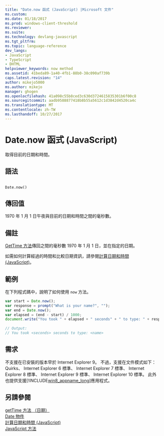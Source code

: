 ```yaml
---
title: "Date.now 函式 (JavaScript) |Microsoft 文件"
ms.custom: 
ms.date: 01/18/2017
ms.prod: windows-client-threshold
ms.reviewer: 
ms.suite: 
ms.technology: devlang-javascript
ms.tgt_pltfrm: 
ms.topic: language-reference
dev_langs:
- JavaScript
- TypeScript
- DHTML
helpviewer_keywords: now method
ms.assetid: 41beda89-1a40-4fb1-88b0-38c090af739b
caps.latest.revision: "14"
author: mikejo5000
ms.author: mikejo
manager: ghogen
ms.openlocfilehash: 41a098c55b8ced3c630d3724615835301b6f00c8
ms.sourcegitcommit: aadb9588877418b8b55a5612c1d3842d4520ca4c
ms.translationtype: MT
ms.contentlocale: zh-TW
ms.lasthandoff: 10/27/2017
---
```

# <a name="datenow-function-javascript"></a>Date.now 函式 (JavaScript)
取得目前的日期和時間。  
  
## <a name="syntax"></a>語法  
  
```  
  
Date.now()  
```  
  
## <a name="return-value"></a>傳回值  
 1970 年 1 月 1 日午夜與目前的日期和時間之間的毫秒數。  
  
## <a name="remarks"></a>備註  
 [GetTime 方法](../../javascript/reference/gettime-method-date-javascript.md)傳回之間的毫秒數 1970 年 1 月 1 日，並在指定的日期。  
  
 如需如何計算經過的時間和比較日期資訊，請參閱[計算日期和時間 (JavaScript)](../../javascript/calculating-dates-and-times-javascript.md)。  
  
## <a name="example"></a>範例  
 在下列程式碼中，說明了如何使用 `now` 方法。  
  
```JavaScript  
var start = Date.now();  
var response = prompt("What is your name?", "");  
var end = Date.now();  
var elapsed = (end - start) / 1000;  
document.write("You took " + elapsed + " seconds" + " to type: " + response);  
  
// Output:  
// You took <seconds> seconds to type: <name>  
```  
  
## <a name="requirements"></a>需求  
 不支援在已安裝的版本早於 Internet Explorer 9。 不過，支援在文件模式如下： Quirks、 Internet Explorer 6 標準、 Internet Explorer 7 標準、 Internet Explorer 8 標準、 Internet Explorer 9 標準、 Internet Explorer 10 標準。 此外也提供支援[!INCLUDE[win8_appname_long](../../javascript/includes/win8-appname-long-md.md)]應用程式。  
  
## <a name="see-also"></a>另請參閱  
 [getTime 方法 （日期）](../../javascript/reference/gettime-method-date-javascript.md)   
 [Date 物件](../../javascript/reference/date-object-javascript.md)   
 [計算日期和時間 (JavaScript)](../../javascript/calculating-dates-and-times-javascript.md)   
 [JavaScript 方法](../../javascript/reference/javascript-methods.md)